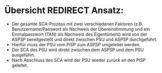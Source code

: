 # Übersicht REDIRECT Ansatz:

- Der gesamte SCA-Prozess mit zwei verschiedenen Faktoren (z.B. Benutzername/Passwort als Nachweis der Übereinstimmung und ein Einmalpasswort (TAN) als Nachweis des Eigentümers) wird von der ASPSP bereitgestellt und direkt zwischen PSU und ASPSP durchgeführt.
- Hierfür muss der PSU vom PISP zum ASPSP umgeleitet werden.
- Der SCA des PSU wird direkt zwischen dem ASPSP und dem PSU ausgeführt.
- Nach Abschluss des SCA wird der PSU wieder zurück an den PISP geleitet.
